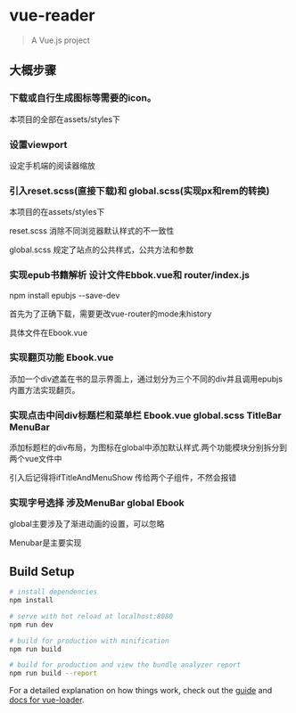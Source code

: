 # vue-reader

> A Vue.js project

## 大概步骤

### 下载或自行生成图标等需要的icon。

本项目的全部在assets/styles下

### 设置viewport

设定手机端的阅读器缩放

### 引入reset.scss(直接下载)和 global.scss(实现px和rem的转换)

本项目的在assets/styles下

reset.scss 消除不同浏览器默认样式的不一致性

global.scss 规定了站点的公共样式，公共方法和参数

### 实现epub书籍解析 设计文件Ebbok.vue和 router/index.js

npm install epubjs --save-dev

首先为了正确下载，需要更改vue-router的mode未history

具体文件在Ebook.vue

### 实现翻页功能 Ebook.vue

添加一个div遮盖在书的显示界面上，通过划分为三个不同的div并且调用epubjs内置方法实现翻页。

### 实现点击中间div标题栏和菜单栏 Ebook.vue global.scss TitleBar MenuBar

添加标题栏的div布局，为图标在global中添加默认样式.两个功能模块分别拆分到两个vue文件中

引入后记得将ifTitleAndMenuShow 传给两个子组件，不然会报错

### 实现字号选择 涉及MenuBar global Ebook

global主要涉及了渐进动画的设置，可以忽略

Menubar是主要实现

## Build Setup

``` bash
# install dependencies
npm install

# serve with hot reload at localhost:8080
npm run dev

# build for production with minification
npm run build

# build for production and view the bundle analyzer report
npm run build --report
```

For a detailed explanation on how things work, check out the [guide](http://vuejs-templates.github.io/webpack/) and [docs for vue-loader](http://vuejs.github.io/vue-loader).
